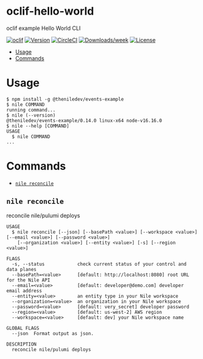 oclif-hello-world
=================

oclif example Hello World CLI

[![oclif](https://img.shields.io/badge/cli-oclif-brightgreen.svg)](https://oclif.io)
[![Version](https://img.shields.io/npm/v/oclif-hello-world.svg)](https://npmjs.org/package/oclif-hello-world)
[![CircleCI](https://circleci.com/gh/oclif/hello-world/tree/main.svg?style=shield)](https://circleci.com/gh/oclif/hello-world/tree/main)
[![Downloads/week](https://img.shields.io/npm/dw/oclif-hello-world.svg)](https://npmjs.org/package/oclif-hello-world)
[![License](https://img.shields.io/npm/l/oclif-hello-world.svg)](https://github.com/oclif/hello-world/blob/main/package.json)

<!-- toc -->
* [Usage](#usage)
* [Commands](#commands)
<!-- tocstop -->
# Usage
<!-- usage -->
```sh-session
$ npm install -g @theniledev/events-example
$ nile COMMAND
running command...
$ nile (--version)
@theniledev/events-example/0.14.0 linux-x64 node-v16.16.0
$ nile --help [COMMAND]
USAGE
  $ nile COMMAND
...
```
<!-- usagestop -->
# Commands
<!-- commands -->
* [`nile reconcile`](#nile-reconcile)

## `nile reconcile`

reconcile nile/pulumi deploys

```
USAGE
  $ nile reconcile [--json] [--basePath <value>] [--workspace <value>] [--email <value>] [--password <value>]
    [--organization <value>] [--entity <value>] [-s] [--region <value>]

FLAGS
  -s, --status            check current status of your control and data planes
  --basePath=<value>      [default: http://localhost:8080] root URL for the Nile API
  --email=<value>         [default: developer@demo.com] developer email address
  --entity=<value>        an entity type in your Nile workspace
  --organization=<value>  an organization in your Nile workspace
  --password=<value>      [default: very_secret] developer password
  --region=<value>        [default: us-west-2] AWS region
  --workspace=<value>     [default: dev] your Nile workspace name

GLOBAL FLAGS
  --json  Format output as json.

DESCRIPTION
  reconcile nile/pulumi deploys
```
<!-- commandsstop -->
